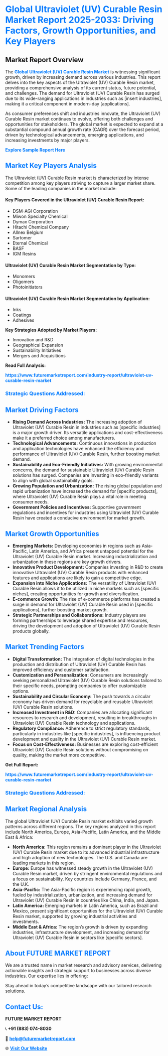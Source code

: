 <h1 style="color: #007BFF;">Global Ultraviolet (UV) Curable Resin Market Report 2025-2033: Driving Factors, Growth Opportunities, and Key Players</h1>

<section id="overview">
<h2>Market Report Overview</h2>
<p>The <a href="https://www.futuremarketreport.com/industry-report/ultraviolet-uv-curable-resin-market" style="color: #007BFF; text-decoration: none;"><strong>Global Ultraviolet (UV) Curable Resin Market</strong></a> is witnessing significant growth, driven by increasing demand across various industries. This report delves into the key aspects of the Ultraviolet (UV) Curable Resin market, providing a comprehensive analysis of its current status, future potential, and challenges. The demand for Ultraviolet (UV) Curable Resin has surged due to its wide-ranging applications in industries such as [insert industries], making it a critical component in modern-day [applications].</p>
<p>As consumer preferences shift and industries innovate, the Ultraviolet (UV) Curable Resin market continues to evolve, offering both challenges and opportunities for stakeholders. The global market is expected to expand at a substantial compound annual growth rate (CAGR) over the forecast period, driven by technological advancements, emerging applications, and increasing investments by major players.</p>
</section>

<section id="overview">
<p><a href="https://www.futuremarketreport.com/request-sample/reportId=97912" style="color: #007BFF; text-decoration: none;"><strong>Explore Sample Report Here</strong></a></p>
</section>

<section id="key-players">
<h2 style="color: #007BFF;">Market Key Players Analysis</h2>
<p>The Ultraviolet (UV) Curable Resin market is characterized by intense competition among key players striving to capture a larger market share. Some of the leading companies in the market include:</p>
<h4>Key Players Covered in the Ultraviolet (UV) Curable Resin Report:</h4>
<ul><li>DSM-AGI Corporation</li><li>Miwon Specialty Chemical</li><li>Dymax Corporation</li><li>Hitachi Chemical Company</li><li>Allnex Belgium</li><li>Sartomer</li><li>Eternal Chemical</li><li>BASF</li><li>IGM Resins</li></ul>
<h4>Ultraviolet (UV) Curable Resin Market Segmentation by Type:</h4>
<ul><li>Monomers</li><li>Oligomers</li><li>Photoinitiators</li></ul>

<h4>Ultraviolet (UV) Curable Resin Market Segmentation by Application:</h4>
<ul><li>Inks</li><li>Coatings</li><li>Adhesives</li></ul>
<p><strong>Key Strategies Adopted by Market Players:</strong></p>
<ul>
<li>Innovation and R&D</li>
<li>Geographical Expansion</li>
<li>Sustainability Initiatives</li>
<li>Mergers and Acquisitions</li>
</ul>
</section>

<section>
<p><strong>Read Full Analysis: </strong></p><a href="https://www.futuremarketreport.com/industry-report/ultraviolet-uv-curable-resin-market" style="color: #007BFF; text-decoration: none;"><strong>https://www.futuremarketreport.com/industry-report/ultraviolet-uv-curable-resin-market</strong></a>
<h3 style="color: #007BFF;">Strategic Questions Addressed:</h3>
</section>

<section id="driving-factors">
<h2 style="color: #007BFF;">Market Driving Factors</h2>
<ul>
<li><strong>Rising Demand Across Industries:</strong> The increasing adoption of Ultraviolet (UV) Curable Resin in industries such as [specific industries] is a major growth driver. Its versatile applications and cost-effectiveness make it a preferred choice among manufacturers.</li>
<li><strong>Technological Advancements:</strong> Continuous innovations in production and application technologies have enhanced the efficiency and performance of Ultraviolet (UV) Curable Resin, further boosting market demand.</li>
<li><strong>Sustainability and Eco-Friendly Initiatives:</strong> With growing environmental concerns, the demand for sustainable Ultraviolet (UV) Curable Resin solutions has surged. Companies are investing in eco-friendly variants to align with global sustainability goals.</li>
<li><strong>Growing Population and Urbanization:</strong> The rising global population and rapid urbanization have increased the demand for [specific products], where Ultraviolet (UV) Curable Resin plays a vital role in meeting consumer needs.</li>
<li><strong>Government Policies and Incentives:</strong> Supportive government regulations and incentives for industries using Ultraviolet (UV) Curable Resin have created a conducive environment for market growth.</li>
</ul>
</section>

<section id="growth-opportunities">
<h2 style="color: #007BFF;">Market Growth Opportunities</h2>
<ul>
<li><strong>Emerging Markets:</strong> Developing economies in regions such as Asia-Pacific, Latin America, and Africa present untapped potential for the Ultraviolet (UV) Curable Resin market. Increasing industrialization and urbanization in these regions are key growth drivers.</li>
<li><strong>Innovative Product Development:</strong> Companies investing in R&D to create innovative Ultraviolet (UV) Curable Resin products with enhanced features and applications are likely to gain a competitive edge.</li>
<li><strong>Expansion into Niche Applications:</strong> The versatility of Ultraviolet (UV) Curable Resin allows it to be utilized in niche markets such as [specific niches], creating opportunities for growth and diversification.</li>
<li><strong>E-commerce Growth:</strong> The rise of e-commerce platforms has created a surge in demand for Ultraviolet (UV) Curable Resin used in [specific applications], further boosting market growth.</li>
<li><strong>Strategic Partnerships and Collaborations:</strong> Industry players are forming partnerships to leverage shared expertise and resources, driving the development and adoption of Ultraviolet (UV) Curable Resin products globally.</li>
</ul>
</section>

<section id="trending-factors">
<h2 style="color: #007BFF;">Market Trending Factors</h2>
<ul>
<li><strong>Digital Transformation:</strong> The integration of digital technologies in the production and distribution of Ultraviolet (UV) Curable Resin has improved efficiency and customer satisfaction.</li>
<li><strong>Customization and Personalization:</strong> Consumers are increasingly seeking personalized Ultraviolet (UV) Curable Resin solutions tailored to their specific needs, prompting companies to offer customizable options.</li>
<li><strong>Sustainability and Circular Economy:</strong> The push towards a circular economy has driven demand for recyclable and reusable Ultraviolet (UV) Curable Resin solutions.</li>
<li><strong>Increased Investment in R&D:</strong> Companies are allocating significant resources to research and development, resulting in breakthroughs in Ultraviolet (UV) Curable Resin technology and applications.</li>
<li><strong>Regulatory Compliance:</strong> Adherence to strict regulatory standards, particularly in industries like [specific industries], is influencing product development and quality in the Ultraviolet (UV) Curable Resin market.</li>
<li><strong>Focus on Cost-Effectiveness:</strong> Businesses are exploring cost-efficient Ultraviolet (UV) Curable Resin solutions without compromising on quality, making the market more competitive.</li>
</ul>
</section>

<section>
<p><strong>Get Full Report: </strong></p><a href="https://www.futuremarketreport.com/industry-report/ultraviolet-uv-curable-resin-market" style="color: #007BFF; text-decoration: none;"><strong>https://www.futuremarketreport.com/industry-report/ultraviolet-uv-curable-resin-market</strong></a>
<h3 style="color: #007BFF;">Strategic Questions Addressed:</h3>
</section>


<section id="regional-analysis">
<h2 style="color: #007BFF;">Market Regional Analysis</h2>
<p>The global Ultraviolet (UV) Curable Resin market exhibits varied growth patterns across different regions. The key regions analyzed in this report include North America, Europe, Asia-Pacific, Latin America, and the Middle East & Africa:</p>
<ul>
<li><strong>North America:</strong> This region remains a dominant player in the Ultraviolet (UV) Curable Resin market due to its advanced industrial infrastructure and high adoption of new technologies. The U.S. and Canada are leading markets in this region.</li>
<li><strong>Europe:</strong> Europe has witnessed steady growth in the Ultraviolet (UV) Curable Resin market, driven by stringent environmental regulations and a focus on sustainability. Key countries include Germany, France, and the U.K.</li>
<li><strong>Asia-Pacific:</strong> The Asia-Pacific region is experiencing rapid growth, fueled by industrialization, urbanization, and increasing demand for Ultraviolet (UV) Curable Resin in countries like China, India, and Japan.</li>
<li><strong>Latin America:</strong> Emerging markets in Latin America, such as Brazil and Mexico, present significant opportunities for the Ultraviolet (UV) Curable Resin market, supported by growing industrial activities and investments.</li>
<li><strong>Middle East & Africa:</strong> The region’s growth is driven by expanding industries, infrastructure development, and increasing demand for Ultraviolet (UV) Curable Resin in sectors like [specific sectors].</li>
</ul>
</section>

<footer>
<h2 style="color: #007BFF;">About FUTURE MARKET REPORT</h2>
<p>We are a trusted name in market research and advisory services, delivering actionable insights and strategic support to businesses across diverse industries. Our expertise lies in offering:</p>

<p>Stay ahead in today’s competitive landscape with our tailored research solutions.</p>

<h2 style="color: #007BFF;">Contact Us:</h2>
<p><strong>FUTURE MARKET REPORT</strong></p>
<p>📞 <strong>+91 (883) 074-8030</strong></p>
<p>📧 <strong><a href="mailto:help@futuremarketreport.com" style="color: #007BFF;">help@futuremarketreport.com</a></strong></p>
<p>🌐 <strong><a href="https://www.futuremarketreport.com/" style="color: #007BFF;">Visit Our Website</a></strong></p>
</footer>